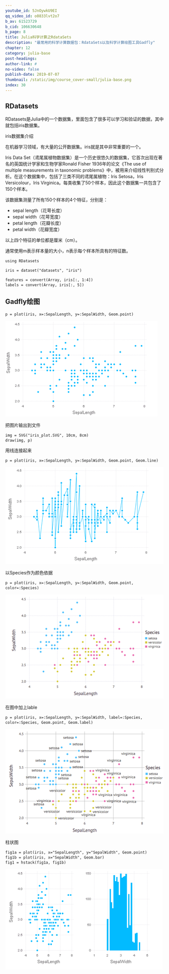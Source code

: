 ```yaml
---
youtube_id: 5JnOywkU9EI
qq_video_id: o0833lvt2o7
b_av: 61523729
b_cid: 106630648
b_page: 8
title: Julia科学计算之RdataSets
description: "最常用的科学计算数据包：RdataSets以及科学计算绘图工具Gadfly"
chapter: 12
category: julia-base
post-headings:
author-link: #
no-video: false
publish-date: 2019-07-07
thumbnail: /static/img/course_cover-small/julia-base.png
index: 30
---
```






## RDatasets 

RDatasets是Julia中的一个数据集，里面包含了很多可以学习和验证的数据，其中就包括iris数据集。

iris数据集介绍

在机器学习领域，有大量的公开数据集。iris就是其中非常重要的一个。

Iris Data Set（鸢尾属植物数据集）是一个历史很悠久的数据集，它首次出现在著名的英国统计学家和生物学家Ronald Fisher 1936年的论文《The use of multiple measurements in taxonomic problems》中，被用来介绍线性判别式分析。在这个数据集中，包括了三类不同的鸢尾属植物：Iris Setosa，Iris Versicolour，Iris Virginica。每类收集了50个样本，因此这个数据集一共包含了150个样本。

该数据集测量了所有150个样本的4个特征，分别是：

 - sepal length（花萼长度）
 - sepal width（花萼宽度）
 - petal length（花瓣长度）
 - petal width（花瓣宽度）
 
以上四个特征的单位都是厘米（cm）。

通常使用m表示样本量的大小，n表示每个样本所具有的特征数。

```
using RDatasets
```
```
iris = dataset("datasets", "iris")
```

```
features = convert(Array, iris[:, 1:4])
labels = convert(Array, iris[:, 5])
```


## Gadfly绘图


```
p = plot(iris, x=:SepalLength, y=:SepalWidth, Geom.point)
```

![image](https://raw.githubusercontent.com/Bounce00/pic/master/Julia%20course/Julia%E7%A7%91%E5%AD%A6%E8%AE%A1%E7%AE%977.png)


把图片输出到文件
```
img = SVG("iris_plot.SVG", 10cm, 8cm)
draw(img, p)
```


用线连接起来
```
p = plot(iris, x=:SepalLength, y=:SepalWidth, Geom.point, Geom.line)
```

![image](https://raw.githubusercontent.com/Bounce00/pic/master/Julia%20course/Julia%E7%A7%91%E5%AD%A6%E8%AE%A1%E7%AE%978.png)


以Species作为颜色依据
```
p = plot(iris, x=:SepalLength, y=:SepalWidth, Geom.point, color=:Species)
```

![image](https://raw.githubusercontent.com/Bounce00/pic/master/Julia%20course/Julia%E7%A7%91%E5%AD%A6%E8%AE%A1%E7%AE%979.png)


在图中加上lable
```
p = plot(iris, x=:SepalLength, y=:SepalWidth, label=:Species,  color=:Species, Geom.point, Geom.label)
```

![image](https://raw.githubusercontent.com/Bounce00/pic/master/Julia%20course/Julia%E7%A7%91%E5%AD%A6%E8%AE%A1%E7%AE%9710.png)

柱状图
```
fig1a = plot(iris, x="SepalLength", y="SepalWidth", Geom.point)
fig1b = plot(iris, x="SepalWidth", Geom.bar)
fig1 = hstack(fig1a, fig1b)
```

![image](https://raw.githubusercontent.com/Bounce00/pic/master/Julia%20course/Julia%E7%A7%91%E5%AD%A6%E8%AE%A1%E7%AE%9711.png)


